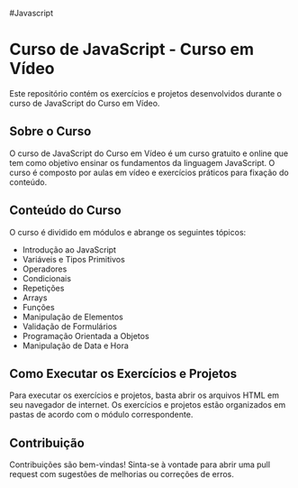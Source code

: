 #Javascript
# Curso de JavaScript - Curso em Vídeo

Este repositório contém os exercícios e projetos desenvolvidos durante o curso de JavaScript do Curso em Vídeo.

## Sobre o Curso

O curso de JavaScript do Curso em Vídeo é um curso gratuito e online que tem como objetivo ensinar os fundamentos da linguagem JavaScript. O curso é composto por aulas em vídeo e exercícios práticos para fixação do conteúdo.

## Conteúdo do Curso

O curso é dividido em módulos e abrange os seguintes tópicos:

- Introdução ao JavaScript
- Variáveis e Tipos Primitivos
- Operadores
- Condicionais
- Repetições
- Arrays
- Funções
- Manipulação de Elementos
- Validação de Formulários
- Programação Orientada a Objetos
- Manipulação de Data e Hora

## Como Executar os Exercícios e Projetos

Para executar os exercícios e projetos, basta abrir os arquivos HTML em seu navegador de internet. Os exercícios e projetos estão organizados em pastas de acordo com o módulo correspondente.

## Contribuição

Contribuições são bem-vindas! Sinta-se à vontade para abrir uma pull request com sugestões de melhorias ou correções de erros.
